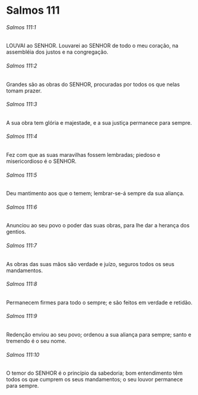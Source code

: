 # Salmos 111

###### Salmos 111:1

LOUVAI ao SENHOR. Louvarei ao SENHOR de todo o meu coração, na assembléia dos justos e na congregação.

###### Salmos 111:2

Grandes são as obras do SENHOR, procuradas por todos os que nelas tomam prazer.

###### Salmos 111:3

A sua obra tem glória e majestade, e a sua justiça permanece para sempre.

###### Salmos 111:4

Fez com que as suas maravilhas fossem lembradas; piedoso e misericordioso é o SENHOR.

###### Salmos 111:5

Deu mantimento aos que o temem; lembrar-se-á sempre da sua aliança.

###### Salmos 111:6

Anunciou ao seu povo o poder das suas obras, para lhe dar a herança dos gentios.

###### Salmos 111:7

As obras das suas mãos são verdade e juízo, seguros todos os seus mandamentos.

###### Salmos 111:8

Permanecem firmes para todo o sempre; e são feitos em verdade e retidão.

###### Salmos 111:9

Redenção enviou ao seu povo; ordenou a sua aliança para sempre; santo e tremendo é o seu nome.

###### Salmos 111:10

O temor do SENHOR é o princípio da sabedoria; bom entendimento têm todos os que cumprem os seus mandamentos; o seu louvor permanece para sempre.

